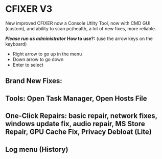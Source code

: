 # CFIXER V3

New improved CFIXER now a Console Utlity Tool, now with CMD GUI (custom), and ability to scan pc/health, a lot of new fixes, more reliable.


***Please run as administrator***
__How to use?:__ (use the arrow keys on the keyboard)
   - Right arrow to go up in the menu
   - Down arrow to go down
   - Enter to select






## Brand New Fixes:
Tools: Open Task Manager, Open Hosts File
--------------------------------------------------------------------------------------------------------------------------------------------
One-Click Repairs: basic repair, network fixes, windows update fix, audio repair, MS Store Repair, GPU Cache Fix, Privacy Debloat (Lite)
--------------------------------------------------------------------------------------------------------------------------------------------
Log menu (History)
--------------------------------------------------------------------------------------------------------------------------------------------


